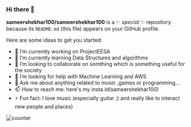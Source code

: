 ### Hi there 👋


**sameershekhar100/sameershekhar100** is a ✨ _special_ ✨ repository because its `README.md` (this file) appears on your GitHub profile.

Here are some ideas to get you started:

- 🔭 I’m currently working on ProjectEESA 
- 🌱 I’m currently learning Data Structures and algorithms
- 👯 I’m looking to collaborate on somthing which is something useful for the society
- 🤔 I’m looking for help with Machine Learning and AWS
- 💬 Ask me about anything related to music ,games or programming...
- 📫 How to reach me: here's my insta id(sameershekhar100)
- ⚡ Fun fact: I love music (especially guitar ;) and really like to interact new people and places)

<!-- ![Github stats](https://github-readme-stats.vercel.app/api?username=sameershekhar100)
 -->
 ![counter](https://[YourEndpoint].m.pipedream.net)
